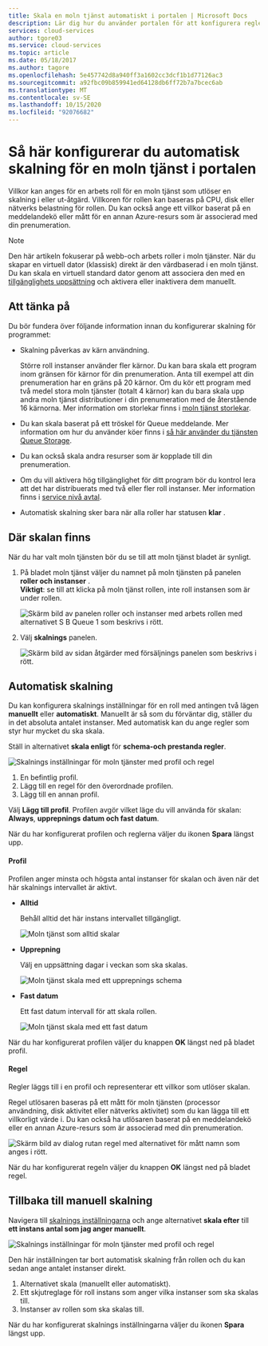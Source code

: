 ```yaml
---
title: Skala en moln tjänst automatiskt i portalen | Microsoft Docs
description: Lär dig hur du använder portalen för att konfigurera regler för automatisk skalning för en webb roll eller arbets roll i en moln tjänst i Azure.
services: cloud-services
author: tgore03
ms.service: cloud-services
ms.topic: article
ms.date: 05/18/2017
ms.author: tagore
ms.openlocfilehash: 5e457742d8a940ff3a1602cc3dcf1b1d77126ac3
ms.sourcegitcommit: a92fbc09b859941ed64128db6ff72b7a7bcec6ab
ms.translationtype: MT
ms.contentlocale: sv-SE
ms.lasthandoff: 10/15/2020
ms.locfileid: "92076682"
---
```

# <a name="how-to-configure-auto-scaling-for-a-cloud-service-in-the-portal"></a>Så här konfigurerar du automatisk skalning för en moln tjänst i portalen

Villkor kan anges för en arbets roll för en moln tjänst som utlöser en skalning i eller ut-åtgärd. Villkoren för rollen kan baseras på CPU, disk eller nätverks belastning för rollen. Du kan också ange ett villkor baserat på en meddelandekö eller mått för en annan Azure-resurs som är associerad med din prenumeration.

> [!NOTE]
> Den här artikeln fokuserar på webb-och arbets roller i moln tjänster. När du skapar en virtuell dator (klassisk) direkt är den värdbaserad i en moln tjänst. Du kan skala en virtuell standard dator genom att associera den med en [tillgänglighets uppsättning](/previous-versions/azure/virtual-machines/windows/classic/configure-availability-classic) och aktivera eller inaktivera dem manuellt.

## <a name="considerations"></a>Att tänka på
Du bör fundera över följande information innan du konfigurerar skalning för programmet:

* Skalning påverkas av kärn användning.

    Större roll instanser använder fler kärnor. Du kan bara skala ett program inom gränsen för kärnor för din prenumeration. Anta till exempel att din prenumeration har en gräns på 20 kärnor. Om du kör ett program med två medel stora moln tjänster (totalt 4 kärnor) kan du bara skala upp andra moln tjänst distributioner i din prenumeration med de återstående 16 kärnorna. Mer information om storlekar finns i [moln tjänst storlekar](cloud-services-sizes-specs.md).

* Du kan skala baserat på ett tröskel för Queue meddelande. Mer information om hur du använder köer finns i [så här använder du tjänsten Queue Storage](../storage/queues/storage-dotnet-how-to-use-queues.md).

* Du kan också skala andra resurser som är kopplade till din prenumeration.

* Om du vill aktivera hög tillgänglighet för ditt program bör du kontrol lera att det har distribuerats med två eller fler roll instanser. Mer information finns i [service nivå avtal](https://azure.microsoft.com/support/legal/sla/).

* Automatisk skalning sker bara när alla roller har statusen **klar** .  


## <a name="where-scale-is-located"></a>Där skalan finns
När du har valt moln tjänsten bör du se till att moln tjänst bladet är synligt.

1. På bladet moln tjänst väljer du namnet på moln tjänsten på panelen **roller och instanser** .   
   **Viktigt**: se till att klicka på moln tjänst rollen, inte roll instansen som är under rollen.

    ![Skärm bild av panelen roller och instanser med arbets rollen med alternativet S B Queue 1 som beskrivs i rött.](./media/cloud-services-how-to-scale-portal/roles-instances.png)
2. Välj **skalnings** panelen.

    ![Skärm bild av sidan åtgärder med försäljnings panelen som beskrivs i rött.](./media/cloud-services-how-to-scale-portal/scale-tile.png)

## <a name="automatic-scale"></a>Automatisk skalning
Du kan konfigurera skalnings inställningar för en roll med antingen två lägen **manuellt** eller **automatiskt**. Manuellt är så som du förväntar dig, ställer du in det absoluta antalet instanser. Med automatisk kan du ange regler som styr hur mycket du ska skala.

Ställ in alternativet **skala enligt** för **schema-och prestanda regler**.

![Skalnings inställningar för moln tjänster med profil och regel](./media/cloud-services-how-to-scale-portal/schedule-basics.png)

1. En befintlig profil.
2. Lägg till en regel för den överordnade profilen.
3. Lägg till en annan profil.

Välj **Lägg till profil**. Profilen avgör vilket läge du vill använda för skalan: **Always**, **upprepnings** **datum och fast datum**.

När du har konfigurerat profilen och reglerna väljer du ikonen **Spara** längst upp.

#### <a name="profile"></a>Profil
Profilen anger minsta och högsta antal instanser för skalan och även när det här skalnings intervallet är aktivt.

* **Alltid**

    Behåll alltid det här instans intervallet tillgängligt.  

    ![Moln tjänst som alltid skalar](./media/cloud-services-how-to-scale-portal/select-always.png)
* **Upprepning**

    Välj en uppsättning dagar i veckan som ska skalas.

    ![Moln tjänst skala med ett upprepnings schema](./media/cloud-services-how-to-scale-portal/select-recurrence.png)
* **Fast datum**

    Ett fast datum intervall för att skala rollen.

    ![Moln tjänst skala med ett fast datum](./media/cloud-services-how-to-scale-portal/select-fixed.png)

När du har konfigurerat profilen väljer du knappen **OK** längst ned på bladet profil.

#### <a name="rule"></a>Regel
Regler läggs till i en profil och representerar ett villkor som utlöser skalan.

Regel utlösaren baseras på ett mått för moln tjänsten (processor användning, disk aktivitet eller nätverks aktivitet) som du kan lägga till ett villkorligt värde i. Du kan också ha utlösaren baserat på en meddelandekö eller en annan Azure-resurs som är associerad med din prenumeration.

![Skärm bild av dialog rutan regel med alternativet för mått namn som anges i rött.](./media/cloud-services-how-to-scale-portal/rule-settings.png)

När du har konfigurerat regeln väljer du knappen **OK** längst ned på bladet regel.

## <a name="back-to-manual-scale"></a>Tillbaka till manuell skalning
Navigera till [skalnings inställningarna](#where-scale-is-located) och ange alternativet **skala efter** till **ett instans antal som jag anger manuellt**.

![Skalnings inställningar för moln tjänster med profil och regel](./media/cloud-services-how-to-scale-portal/manual-basics.png)

Den här inställningen tar bort automatisk skalning från rollen och du kan sedan ange antalet instanser direkt.

1. Alternativet skala (manuellt eller automatiskt).
2. Ett skjutreglage för roll instans som anger vilka instanser som ska skalas till.
3. Instanser av rollen som ska skalas till.

När du har konfigurerat skalnings inställningarna väljer du ikonen **Spara** längst upp.